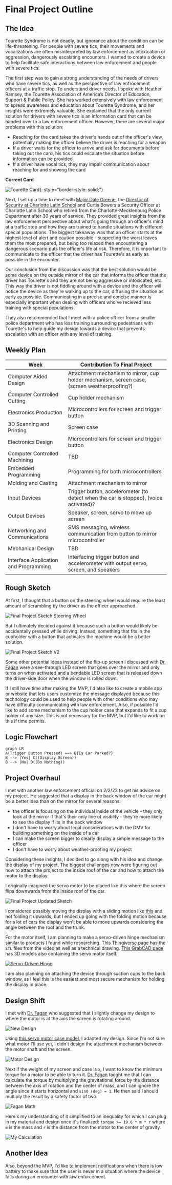 # Final Project Outline

## The Idea

Tourette Syndrome is not deadly, but ignorance about the condition can be life-threatening. For people with severe tics, their movements and vocalizations are often misinterpreted by law enforcement as intoxication or aggression, dangerously escalating encounters. I wanted to create a device to help facilitate safe interactions between law enforcement and people wtih severe tics.

The first step was to gain a strong understanding of the needs of drivers who have severe tics, as well as the perspective of law enfrocement officers at a traffic stop. To understand driver needs, I spoke with Heather Ramsey, the Tourette Association of America’s Director of Education, Support & Public Policy. She has worked extensively with law enforcement to spread awareness and education about Tourette Syndrome, and her insights were extremely valuable. She explained that the only current solution for drivers with severe tics is an information card that can be handed over to a law enforcement officer. However, there are several major problems with this solution:

- Reaching for the card takes the driver's hands out of the officer's view, potentially making the officer believe the driver is reaching for a weapon
- If a driver waits for the officer to arrive and ask for documents before taking out the card, his tics could escalate the situation before information can be provided
- If a driver have vocal tics, they may impair communication about reaching for and showing the card

**Current Card**

![Tourette Card](../../assets/images/stem/disability-forewarning-system/tourette-card.jpg){: style="border-style: solid;"}

Next, I set up a time to meet with [Major Dale Greene](https://www.linkedin.com/in/dale-greene-6501266b), the [Director of Security at Charlotte Latin School](https://www.charlottelatin.org/programs/safety) and Curtis Bowers a Security Officer at Charlotte Latin School who retired from the Charlotte-Mecklenburg Police Department after 30 years of service. They provided great insights from the law enforcement perspective about what's going through an officer's mind at a traffic stop and how they are trained to handle situations with different special populations. The biggest takeaway was that an officer starts at the highest level of alert and caution possible - suspecting the worst leaves them the most prepared, but being too relaxed then encountering a dangerous scenario puts the officer's life at risk. Therefore, it is important to communicate to the officer that the driver has Tourette's as early as possible in the encounter.

Our conclusion from the discussion was that the best solution would be some device on the outside mirror of the car that informs the officer that the driver has Tourette's and they are not being aggressive or intoxicated, etc. This way the driver is not fiddling around with a device and the officer will notice the device as they're walking up to the car, diffusing the situation as early as possible. Communicating in a precise and concise manner is especially important when dealing with officers who've recieved less training with special populations.

They also recommended that I meet with a police officer from a smaller police department who has less training surrounding pedestrians with Tourette's to help guide my design towards a device that prevents escalation with an officer with any level of training.

## Weekly Plan

|Week|Contribution To Final Project|
|---|---|
|Computer Aided Design|Attachment mechanism to mirror, cup holder mechanism, screen case, (screen weatherproofing?)|
|Computer Controlled Cutting|Cup holder mechanism|
|Electronics Production|Microcontrollers for screen and trigger button|
|3D Scanning and Printing|Screen case|
|Electronics Design|Microcontrollers for screen and trigger button|
|Computer Controlled Machining|TBD|
|Embedded Programming|Programming for both microcontrollers|
|Molding and Casting|Attachment mechanism to mirror|
|Input Devices|Trigger button, accelerometer (to detect when the car is stopped), (voice activated)?|
|Output Devices|Speaker, screen, servo to move up screen|
|Networking and Communications|SMS messaging, wireless communication from button to mirror microcontroller|
|Mechanical Design|TBD|
|Interface Application and Programming|Interfacing trigger button and accelerometer with output servo, screen, and speakers|

## Rough Sketch

At first, I thought that a button on the steering wheel would require the least amount of scrambling by the driver as the officer approached.

![Final Project Sketch Steering Wheel](../../assets/images/stem/disability-forewarning-system/final-project-sketch.jpg)

But I ultimately decided against it because such a button would likely be accidentally pressed while driving. Instead, something that fits in the cupholder with a button that activates the machine would be a better solution.

![Final Project Sketch V2](../../assets/images/stem/disability-forewarning-system/final-project-sketch-v2.jpg)

Some other potential ideas instead of the flip-up screen I discussed with [Dr. Fagan](https://mees.charlotte.edu/directory/terence-j-fagan) were a see-through LED screen that goes over the mirror and only turns on when activated and a bendable LED screen that is released down the driver-side door when the window is rolled down.

If I still have time after making the MVP, I'd also like to create a mobile app or website that lets users customize the message displayed because this technology could be used to help people with other conditions who may have difficulty communicating with law enforcement. Also, if possible I'd like to add some mechanism to the cup holder case that expands to fit a cup holder of any size. This is not necessary for the MVP, but I'd like to work on this if time permits.

## Logic Flowchart

```mermaid
graph LR
A(Trigger Button Pressed) ==> B{Is Car Parked?}
B --> |Yes| C((Display Screen))
B --> |No| D((Do Nothing))
```

## Project Overhaul

I met with another law enforcement official on 2/2/23 to get his advice on my project. He suggested that a display in the back window of the car might be a better idea than on the mirror for several reasons:

- the officer is focusing on the individual inside of the vehicle - they only look at the mirror if that's their only line of visiblity - they're more likely to see the display if its in the back window
- I don't have to worry about legal considerations with the DMV for building something on the inside of a car
- I can make the screen bigger to clearly display a simple message to the officer
- I don't have to worry about weather-proofing my project

Considering these insights, I decided to go along with his idea and change the display of my project. The biggest challenges now were figuring out how to attach the project to the inside roof of the car and how to attach the motor to the display.

I originally imagined the servo motor to be placed like this where the screen flips downwards from the inside roof of the car.

![Final Project Updated Sketch](../../assets/images/stem/disability-forewarning-system/updated-final-project-sketch.jpg)

I considered possibly moving the display with a sliding motion like [this](https://www.youtube.com/watch?v=aXFCkfvWTHs) and not folding it upwards, but I ended up going with the folding motion because for a lot of cars the display won't be able to move upwards considering the angle between the roof and the trunk.

For the motor itself, I am planning to make a servo-driven hinge mechanism similar to products I found while researching. [This Thingiverse page](https://www.thingiverse.com/thing:1323380/files) has the `STL` files from the video as well as a technical drawing. [This GrabCAD page](https://grabcad.com/library/servo-based-hinge-1) has 3D models also containing the servo motor itself.

[![Servo-Driven Hinge](../../assets/images/stem/disability-forewarning-system/servo-driven-hinge-vid-thumbnail.jpg)](https://www.youtube.com/watch?v=e58yMo2MXdY)

I am also planning on attaching the device through suction cups to the back window, as I feel this is the easiest and most secure mechanism for holding the display in place.

## Design Shift

I met with [Dr. Fagan](https://mees.charlotte.edu/directory/terence-j-fagan) who suggested that I slightly change my design to where the motor is at the axis the screen is rotating around.

![New Design](../../assets/images/stem/disability-forewarning-system/motor-image.jpg)

Using [this servo motor case model](https://cults3d.com/en/orders/53123748), I adapted my design. Since I'm not sure what motor I'll use yet, I didn't design the attachment mechanism between the motor shaft and the screen.

![Motor Design](../../assets/images/stem/disability-forewarning-system/motor-design.jpg)

Next if the weight of my screen and case is `x`, I want to know the minimum torque for a motor to be able to turn it. [Dr. Fagan](https://mees.charlotte.edu/directory/terence-j-fagan) taught me that I can calculate the torque by multiplying the gravitational force by the distance between the axis of rotation and the center of mass, and I can ignore the angle since it starts horizontal and `sin0 (deg) = 1`. He then said I should multiply the result by a safety factor of two.

![Fagan Math](../../assets/images/stem/disability-forewarning-system/n-fagan-math.jpg)

Here's my understanding of it simplified to an inequality for which I can plug in my material and design once it's finalized: `torque >= 19.6 * m * r` where `m` is the mass and `r` is the distance from the motor to the center of gravity.

![My Calculation](../../assets/images/stem/disability-forewarning-system/o-t-calc.jpg)

## Another Idea

Also, beyond the MVP, I'd like to implement notifications when there is low battery to make sure that the user is never in a situation where the device fails during an encounter with law enforcement.